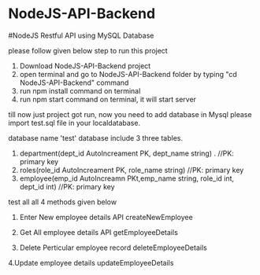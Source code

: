 # NodeJS-API-Backend
#NodeJS Restful API using MySQL Database 

 please follow given below step to run this project
 
1. Download NodeJS-API-Backend project 
2. open terminal and go to NodeJS-API-Backend folder by typing "cd NodeJS-API-Backend" command
3. run npm install command on terminal 
4. run npm start command on terminal, it will start server
 
till now just project got run, now you need to add database in Mysql
please import test.sql file in your localdatabase.

database name 'test'
database include 3 three tables.

1. department(dept_id AutoIncreament PK, dept_name string) . //PK: primary key
2. roles(role_id AutoIncreament PK, role_name string)  //PK: primary key
3. employee(emp_id AutoIncreamn PKt,emp_name string, role_id int, dept_id int)  //PK: primary key

 test all all 4 methods given below

1. Enter New employee details API
createNewEmployee

2. Get All employee details API
getEmployeeDetails

3. Delete Perticular employee record
deleteEmployeeDetails

4.Update employee details
updateEmployeeDetails



